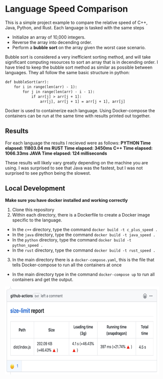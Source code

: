# Language Speed Comparison

This is a simple project example to compare the relative speed of C++, Java, Python, and Rust. Each language is tasked with the same steps 

* Initialize an array of 10,000 integers. 
* Reverse the array into decending order.
* Perform a **bubble sort** on the array given the worst case scenario. 

Bubble sort is considered a very inefficient sorting method, and will take significant computing resources to sort an array that is in decending order.
I have tried to keep the bubble sort method as similar as possible between languages. They all follow the same basic structure in python:

```
def bubbleSort(arr):
    for i in range(len(arr) - 1):
        for j in range(len(arr) - i - 1):
            if arr[j] > arr[j + 1]:
                arr[j], arr[j + 1] = arr[j + 1], arr[j]
```

Docker is used to containerize each language. Using Docker-compose the containers can be run at the same time with results printed out together. 


## Results
For each language the results I recieved were as follows:
**PYTHON Time elapsed: 11803.04 ms**
**RUST Time elapsed: 3450ms**
**C++ Time elapsed: 1066.33ms**
**JAVA Time elapsed: 124 milliseconds**

These results will likely vary greatly depending on the machine you are using. 
I was surprised to see that Java was the fastest, but I was not surprised to see python being the slowest. 


## Local Development
**Make sure you have docker installed and working correctly**
1. Clone this repository
2. Within each directory, there is a Dockerfile to create a Docker image specific to the language.
* In the `c++` directory, type the command `docker build -t c_plus_speed .`
* In the `java` directory, type the command `docker build -t java_speed .`
* In the `python` directory, type the command `docker build -t python_speed .`
* In the `rust` directory, type the command `docker build -t rust_speed .`
3. In the main directory there is a `docker-compose.yaml`, this is the file that tells Docker-compose to run all the containers at once
* In the main directory type in the command `docker-compose up` to run all containers and get the output. 

<p align="center">
<img src="https://raw.githubusercontent.com/andresz1/size-limit-action/master/assets/pr.png"
  alt="Size Limit comment in pull request about bundle size changes"
  width="686" height="289">
</p>

